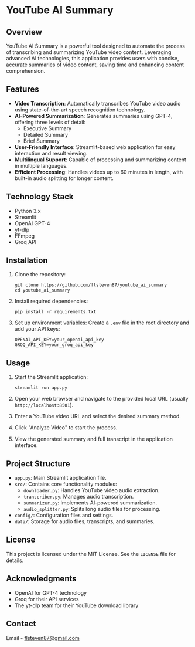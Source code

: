 # YouTube AI Summary

## Overview

YouTube AI Summary is a powerful tool designed to automate the process of transcribing and summarizing YouTube video content. Leveraging advanced AI technologies, this application provides users with concise, accurate summaries of video content, saving time and enhancing content comprehension.

## Features

- **Video Transcription**: Automatically transcribes YouTube video audio using state-of-the-art speech recognition technology.
- **AI-Powered Summarization**: Generates summaries using GPT-4, offering three levels of detail:
  - Executive Summary
  - Detailed Summary
  - Brief Summary
- **User-Friendly Interface**: Streamlit-based web application for easy interaction and result viewing.
- **Multilingual Support**: Capable of processing and summarizing content in multiple languages.
- **Efficient Processing**: Handles videos up to 60 minutes in length, with built-in audio splitting for longer content.

## Technology Stack

- Python 3.x
- Streamlit
- OpenAI GPT-4
- yt-dlp
- FFmpeg
- Groq API

## Installation

1. Clone the repository:
   ```
   git clone https://github.com/flsteven87/youtube_ai_summary
   cd youtube_ai_summary
   ```

2. Install required dependencies:
   ```
   pip install -r requirements.txt
   ```

3. Set up environment variables:
   Create a `.env` file in the root directory and add your API keys:
   ```
   OPENAI_API_KEY=your_openai_api_key
   GROQ_API_KEY=your_groq_api_key
   ```

## Usage

1. Start the Streamlit application:
   ```
   streamlit run app.py
   ```

2. Open your web browser and navigate to the provided local URL (usually `http://localhost:8501`).

3. Enter a YouTube video URL and select the desired summary method.

4. Click "Analyze Video" to start the process.

5. View the generated summary and full transcript in the application interface.

## Project Structure

- `app.py`: Main Streamlit application file.
- `src/`: Contains core functionality modules:
  - `downloader.py`: Handles YouTube video audio extraction.
  - `transcriber.py`: Manages audio transcription.
  - `summarizer.py`: Implements AI-powered summarization.
  - `audio_splitter.py`: Splits long audio files for processing.
- `config/`: Configuration files and settings.
- `data/`: Storage for audio files, transcripts, and summaries.

## License

This project is licensed under the MIT License. See the `LICENSE` file for details.

## Acknowledgments

- OpenAI for GPT-4 technology
- Groq for their API services
- The yt-dlp team for their YouTube download library

## Contact

Email - flsteven87@gmail.com